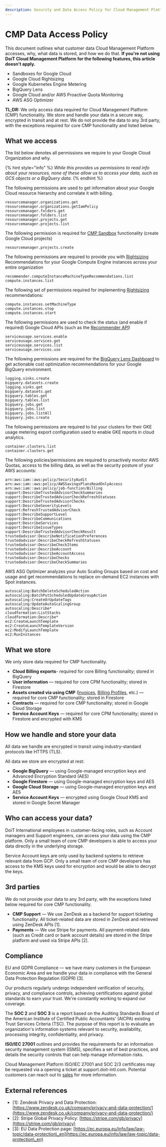 ```yaml
---
description: Security and Data Access Policy for Cloud Management Platform
---
```


# CMP Data Access Policy

This document outlines what customer data Cloud Management Platform accesses, why, what data is stored, and how we do that. **If you're not using DoiT Cloud Management Platform for the following features, this article doesn't apply.**

* Sandboxes for Google Cloud
* Google Cloud Rightsizing
* Google Kubernetes Engine Metering
* BigQuery Lens
* Google Cloud and/or AWS Proactive Quota Monitoring
* AWS ASG Optimizer

**TL;DR:** We only access data required for Cloud Management Platform (CMP) functionality. We store and handle your data in a secure way, encrypted in transit and at rest. We do not provide the data to any 3rd party, with the exceptions required for core CMP functionality and listed below.

## What we access

The list below denotes all permissions we require to your Google Cloud Organization and why.

{% hint style="info" %}
_While this provides us permissions to read info about your resources, none of these allow us to access your data, such as GCS objects or a BigQuery data._
{% endhint %}

The following permissions are used to get information about your Google Cloud resource hierarchy and correlate it with billing.

```
resourcemanager.organizations.get
resourcemanager.organizations.getIamPolicy
resourcemanager.folders.get
resourcemanager.folders.list
resourcemanager.projects.get
resourcemanager.projects.list
```

The following permission is required for [CMP Sandbox](../cloud-sandbox-management/create-gcp-sandbox-accounts.md) functionality (create Google Cloud projects)

```
resourcemanager.projects.create
```

The following permissions are required to provide you with [Rightsizing](../dashboards/rightsizing-for-google-cloud.md) Recommendations for your Google Compute Engine instances across your entire organization

```
recommender.computeInstanceMachineTypeRecommendations.list
compute.instances.list
```

The following set of permissions required for implementing [Rightsizing](../dashboards/rightsizing-for-google-cloud.md) recommendations:

```
compute.instances.setMachineType
compute.instances.stop
compute.instances.start
```

The following permissions are used to check the status (and enable if required) Google Cloud APIs (such as the [Recommender API](https://cloud.google.com/recommender/docs/reference/rest))

```
serviceusage.services.enable
serviceusage.services.get
serviceusage.services.list
serviceusage.services.use
```

The following permissions are required for the [BigQuery Lens Dashboard](../dashboards/bigquery-lens.md) to get actionable cost optimization recommendations for your Google BigQuery environment.

```
logging.sinks.create
bigquery.datasets.create
logging.sinks.get
bigquery.datasets.get
bigquery.tables.get
bigquery.tables.list
bigquery.jobs.get
bigquery.jobs.list
bigquery.jobs.listAll
bigquery.jobs.create
```

The following permissions are required to list your clusters for their GKE usage metering export configuration used to enable GKE reports in cloud analytics.

```
container.clusters.list
container.clusters.get
```

The following policies/permissions are required to proactively monitor AWS Quotas, access to the billing data, as well as the security posture of your AWS accounts:

```
arn:aws:iam::aws:policy/SecurityAudit
arn:aws:iam::aws:policy/AWSSavingsPlansReadOnlyAccess
arn:aws:iam::aws:policy/job-function/Billing
support:DescribeTrustedAdvisorCheckSummaries
support:DescribeTrustedAdvisorCheckRefreshStatuses
support:DescribeTrustedAdvisorChecks
support:DescribeSeverityLevels
support:RefreshTrustedAdvisorCheck
support:DescribeSupportLevel
support:DescribeCommunications
support:DescribeServices
support:DescribeIssueTypes
support:DescribeTrustedAdvisorCheckResult
trustedadvisor:DescribeNotificationPreferences
trustedadvisor:DescribeCheckRefreshStatuses
trustedadvisor:DescribeCheckItems
trustedadvisor:DescribeAccount
trustedadvisor:DescribeAccountAccess
trustedadvisor:DescribeChecks
trustedadvisor:DescribeCheckSummaries
```

AWS ASG Optimizer analyzes your Auto Scaling Groups based on cost and usage and get recommendations to replace on-demand EC2 instances with Spot instances.

```
autoscaling:BatchDeleteScheduledAction
autoscaling:BatchPutScheduledUpdateGroupAction
autoscaling:CreateOrUpdateTags
autoscaling:UpdateAutoScalingGroup
autoscaling:Describe*
cloudformation:ListStacks
cloudformation:Describe*
ec2:CreateLaunchTemplate
ec2:CreateLaunchTemplateVersion
ec2:ModifyLaunchTemplate
ec2:RunInstances
```

## What we store

We only store data required for CMP functionality.

* **Cloud Billing exports**- required for core Billing functionality; stored in BigQuery
* **User information** &mdash; required for core CPM functionality; stored in Firestore
* **Assets created via using CMP** ([Invoices](../invoices-and-payments/managing-invoices.md), [Billing Profiles](../invoices-and-payments/setting-up-a-new-billing-profile.md), etc.) &mdash; required for core CMP functionality; stored in Firestore
* **Contracts** &mdash; required for core CMP functionality; stored in Google Cloud Storage
* **Service Account Keys** &mdash; required for core CPM functionality; stored in Firestore and encrypted with KMS

## How we handle and store your data

All data we handle are encrypted in transit using industry-standard protocols like HTTPS (TLS).

All data we store are encrypted at rest:

* **Google BigQuery** &mdash; using Google-managed encryption keys and Advanced Encryption Standard (AES)
* **Google Firestore** &mdash; using Google-managed encryption keys and AES
* **Google Cloud Storage** &mdash; using Google-managed encryption keys and AES
* **Service Account Keys** &mdash; encrypted using Google Cloud KMS and stored in Google Secret Manager

## Who can access your data?

DoiT International employees in customer-facing roles, such as Account managers and Support engineers, can access your data using the CMP platform. Only a small team of core CMP developers is able to access your data directly in the underlying storage.

Service Account keys are only used by backend systems to retrieve relevant data from GCP. Only a small team of core CMP developers has access to the KMS keys used for encryption and would be able to decrypt the keys.

## 3rd parties

We do not provide your data to any 3rd party, with the exceptions listed below required for core CMP functionality.

* **CMP Support** &mdash; We use ZenDesk as a backend for support ticketing functionality. All ticket-related data are stored in ZenDesk and retrieved using ZenDesk APIs \[1].
* **Payments** &mdash; We use Stripe for payments. All payment-related data (such as Credit card or bank account details) are stored in the Stripe platform and used via Stripe APIs \[2].

## Compliance

EU and GDPR Compliance &mdash; we have many customers in the European Economic Area and we handle your data in compliance with the General Data Protection Regulation (GDPR) \[3].

Our products regularly undergo independent verification of security, privacy, and compliance controls, achieving certifications against global standards to earn your trust. We're constantly working to expand our coverage.

The **SOC 2** and **SOC 3** is a report based on the Auditing Standards Board of the American Institute of Certified Public Accountants' (AICPA) existing Trust Services Criteria (TSC). The purpose of this report is to evaluate an organization's information systems relevant to security, availability, processing integrity, confidentiality, and privacy.&#x20;

**ISO/IEC 27001** outlines and provides the requirements for an information security management system (ISMS), specifies a set of best practices, and details the security controls that can help manage information risks.

Cloud Management Platform ISO/IEC 27001 and SOC 2/3 certificates may be requested via a opening a ticket at support.doit-intl.com. Potential customers can reach out to [sales](https://www.doit-intl.com/contact) for more information.

## External references

* \[1]: Zendesk Privacy and Data Protection: [https://www.zendesk.co.uk/company/privacy-and-data-protection/](https://www.zendesk.co.uk/company/privacy-and-data-protection/)
* \[2]: Stripe Global Privacy Policy: [https://stripe.com/gb/privacy](https://stripe.com/gb/privacy)
* \[3]: EU Data Protection page: [https://ec.europa.eu/info/law/law-topic/data-protection\_en](https://ec.europa.eu/info/law/law-topic/data-protection\_en)
